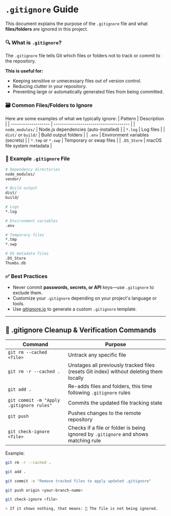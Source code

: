# `.gitignore` Guide

This document explains the purpose of the `.gitignore` file and what **files/folders** are ignored in this project.


### 🔍 What is `.gitignore`?
The `.gitignore` file tells Git which files or folders not to track or commit to the repository.

**This is useful for:**
- Keeping sensitive or unnecessary files out of version control.
- Reducing clutter in your repository.
- Preventing large or automatically generated files from being committed.


### 🗃️ Common Files/Folders to Ignore
Here are some examples of what we typically ignore:
| Pattern             | Description                           |
| ------------------- | ------------------------------------- |
| `node_modules/`     | Node.js dependencies (auto-installed) |
| `*.log`             | Log files                             |
| `dist/` or `build/` | Build output folders                  |
| `.env`              | Environment variables (secrets)       |
| `*.tmp` or `*.swp`  | Temporary or swap files               |
| `.DS_Store`         | macOS file system metadata            |



### 🧾 Example `.gitignore` File

```sh
# Dependency directories
node_modules/
vendor/

# Build output
dist/
build/

# Logs
*.log

# Environment variables
.env

# Temporary files
*.tmp
*.swp

# OS metadata files
.DS_Store
Thumbs.db
```


### ✅ Best Practices
- Never commit **passwords, secrets, or API** keys—use `.gitignore` to exclude them.
- Customize your `.gitignore` depending on your project's language or tools.
- Use [gitignore.io](https://www.toptal.com/developers/gitignore) to generate a custom `.gitignore` template.


---

## 📄 .gitignore Cleanup & Verification Commands

| Command                            | Purpose                                                                          |
| ---------------------------------- | -----------------------------------------------------------------------------    |
| `git rm --cached <file>`           | Untrack any specific file                                                        |
| `git rm -r --cached .`             | Unstages all previously tracked files (resets Git index) without deleting them locally |
| `git add .`                        | Re-adds files and folders, this time following `.gitignore` rules                |
| `git commit -m "Apply .gitignore rules"` | Commits the updated file tracking state                                    |
| `git push`                         | Pushes changes to the remote repository                                          |
| `git check-ignore <file>`          | Checks if a file or folder is being ignored by `.gitignore` and shows matching rule    |


Example:

```sh
git rm -r --cached .

git add .

git commit -m "Remove tracked files to apply updated .gitignore"

git push origin <your-branch-name>

git check-ignore <file>

> If it shows nothing, that means: 🚫 The file is not being ignored.
```
